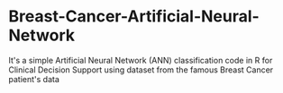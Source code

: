 # Breast-Cancer-Artificial-Neural-Network
It's a simple Artificial Neural Network (ANN) classification code in R for Clinical Decision Support using dataset from the famous Breast Cancer patient's data
